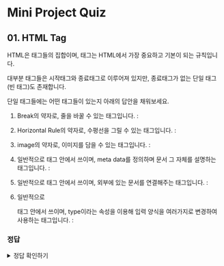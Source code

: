 # Mini Project Quiz

## 01. HTML Tag

HTML은 태그들의 집합이며, 태그는 HTML에서 가장 중요하고 기본이 되는 규칙입니다.

대부분 태그들은 시작태그와 종료태그로 이루어져 있지만, 종료태그가 없는 단일 태그(빈 태그)도 존재합니다.

단일 태그들에는 어떤 태그들이 있는지 아래의 답안을 채워보세요.

1. Break의 약자로, 줄을 바꿀 수 있는 태그입니다. :

2. Horizontal Rule의 약자로, 수평선을 그릴 수 있는 태그입니다. :

3. image의 약자로, 이미지를 담을 수 있는 태그입니다. :

4. 일반적으로 <head> 태그 안에서 쓰이며, meta data를 정의하며 문서 그 자체를 설명하는 태그입니다. :

5. 일반적으로 <head> 태그 안에서 쓰이며, 외부에 있는 문서를 연결해주는 태그입니다. :

6. 일반적으로 <form> 태그 안에서 쓰이며, type이라는 속성을 이용해 입력 양식을 여러가지로 변경하여 사용하는 태그입니다. :

### 정답

<details>
<summary>정답 확인하기</summary>
<div markdown="1">

1. `<br>`
2. `<hr>`
3. `<img>`
4. `<meta>`
5. `<link>`
6. `<input>`

</div>
</details>
